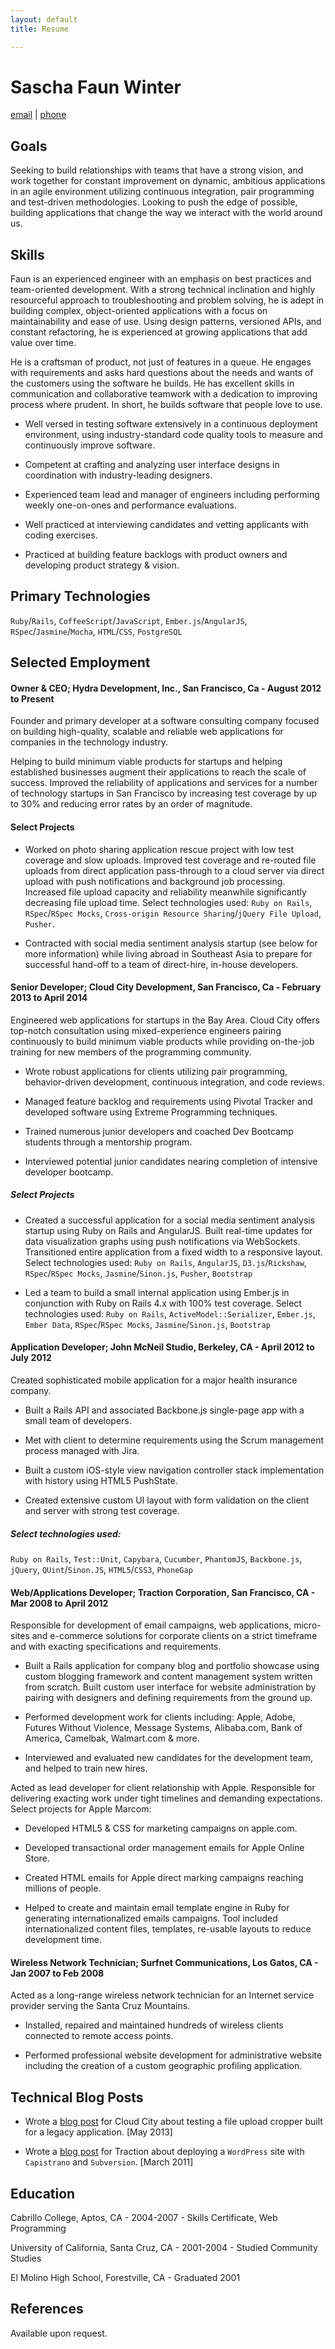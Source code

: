 ```yaml
---
layout: default
title: Resume

---
```

# Sascha Faun Winter

[email](mailto:resume@faun.me)&nbsp;|&nbsp;[phone](tel:8313320905)

## Goals

Seeking to build relationships with teams that have a strong vision, and work together for constant improvement on dynamic, ambitious applications in an agile environment utilizing continuous integration, pair programming and test-driven methodologies. Looking to push the edge of possible, building applications that change the way we interact with the world around us.

## Skills

Faun is an experienced engineer with an emphasis on best practices and team-oriented development. With a strong technical inclination and highly resourceful approach to troubleshooting and problem solving, he is adept in building complex, object-oriented applications with a focus on maintainability and ease of use. Using design patterns, versioned APIs, and constant refactoring, he is experienced at growing applications that add value over time.

He is a craftsman of product, not just of features in a queue. He engages with requirements and asks hard questions about the needs and wants of the customers using the software he builds. He has excellent skills in communication and collaborative teamwork with a dedication to improving process where prudent. In short, he builds software that people love to use.

- Well versed in testing software extensively in a continuous deployment environment, using industry-standard code quality tools to measure and continuously improve software.

- Competent at crafting and analyzing user interface designs in coordination with industry-leading designers.

- Experienced team lead and manager of engineers including performing weekly one-on-ones and performance evaluations.

- Well practiced at interviewing candidates and vetting applicants with coding exercises.

- Practiced at building feature backlogs with product owners and developing product strategy & vision.

## Primary Technologies

`Ruby`/`Rails`, `CoffeeScript`/`JavaScript`, `Ember.js`/`AngularJS`, `RSpec`/`Jasmine`/`Mocha`, `HTML`/`CSS`, `PostgreSQL`

## Selected Employment

#### Owner & CEO; Hydra Development, Inc., San Francisco, Ca - August 2012 to Present

Founder and primary developer at a software consulting company focused on building high-quality, scalable and reliable web applications for companies in the technology industry.

Helping to build minimum viable products for startups and helping established businesses augment their applications to reach the scale of success. Improved the reliability of applications and services for a number of technology startups in San Francisco by increasing test coverage by up to 30% and reducing error rates by an order of magnitude.

#### Select Projects

- Worked on photo sharing application rescue project with low test coverage and slow uploads. Improved test coverage and re-routed file uploads from direct application pass-through to a cloud server via direct upload with push notifications and background job processing. Increased file upload capacity and reliability meanwhile significantly decreasing file upload time. Select technologies used: `Ruby on Rails`, `RSpec`/`RSpec Mocks`, `Cross-origin Resource Sharing`/`jQuery File Upload`, `Pusher`.

- Contracted with social media sentiment analysis startup (see below for more information) while living abroad in Southeast Asia to prepare for successful hand-off to a team of direct-hire, in-house developers. 

#### Senior Developer; Cloud City Development, San Francisco, Ca - February 2013 to April 2014

Engineered web applications for startups in the Bay Area. Cloud City offers top-notch consultation using mixed-experience engineers pairing continuously to build minimum viable products while providing on-the-job training for new members of the programming community. 

- Wrote robust applications for clients utilizing pair programming, behavior-driven development, continuous integration, and code reviews.

- Managed feature backlog and requirements using Pivotal Tracker and developed software using Extreme Programming techniques.

- Trained numerous junior developers and coached Dev Bootcamp students through a mentorship program.

- Interviewed potential junior candidates nearing completion of intensive developer bootcamp.

##### Select Projects

- Created a successful application for a social media sentiment analysis startup using Ruby on Rails and AngularJS. Built real-time updates for data visualization graphs using push notifications via WebSockets. Transitioned entire application from a fixed width to a responsive layout. Select technologies used: `Ruby on Rails`, `AngularJS`, `D3.js`/`Rickshaw`, `RSpec`/`RSpec Mocks`, `Jasmine`/`Sinon.js`, `Pusher`, `Bootstrap`

- Led a team to build a small internal application using Ember.js in conjunction with Ruby on Rails 4.x with 100% test coverage. Select technologies used: `Ruby on Rails`, `ActiveModel::Serializer`, `Ember.js`, `Ember Data`, `RSpec`/`RSpec Mocks`, `Jasmine`/`Sinon.js`, `Bootstrap`

#### Application Developer; John McNeil Studio, Berkeley, CA - April 2012 to July 2012

Created sophisticated mobile application for a major health insurance company.

- Built a Rails API and associated Backbone.js single-page app with a small team of developers.

- Met with client to determine requirements using the Scrum management process managed with Jira.

- Built a custom iOS-style view navigation controller stack implementation with history using HTML5 PushState.

- Created extensive custom UI layout with form validation on the client and server with strong test coverage.

##### Select technologies used:

`Ruby on Rails`, `Test::Unit`, `Capybara`, `Cucumber`, `PhantomJS`, `Backbone.js`, `jQuery`, `QUint`/`Sinon.JS`, `HTML5`/`CSS3`, `PhoneGap`

#### Web/Applications Developer; Traction Corporation, San Francisco, CA - Mar 2008 to April 2012

Responsible for development of email campaigns, web applications, micro-sites and e-commerce solutions for corporate clients on a strict timeframe and with exacting specifications and requirements. 

- Built a Rails application for company blog and portfolio showcase using custom blogging framework and content management system written from scratch. Built custom user interface for website administration by pairing with designers and defining requirements from the ground up.

- Performed development work for clients including: Apple, Adobe, Futures Without Violence, Message Systems, Alibaba.com, Bank of America, Camelbak, Walmart.com & more.

- Interviewed and evaluated new candidates for the development team, and helped to train new hires.

Acted as lead developer for client relationship with Apple. Responsible for delivering exacting work under tight timelines and demanding expectations. Select projects for Apple Marcom:

- Developed HTML5 & CSS for marketing campaigns on apple.com.

- Developed transactional order management emails for Apple Online Store.

- Created HTML emails for Apple direct marking campaigns reaching millions of people.

- Helped to create and maintain email template engine in Ruby for generating internationalized emails campaigns. Tool included internationalized content files, templates, re-usable layouts to reduce development time.

#### Wireless Network Technician; Surfnet Communications, Los Gatos, CA - Jan 2007 to Feb 2008

Acted as a long-range wireless network technician for an Internet service provider serving the Santa Cruz Mountains.

- Installed, repaired and maintained hundreds of wireless clients connected to remote access points.

- Performed professional website development for administrative website including the creation of a custom geographic profiling application.

## Technical Blog Posts


- Wrote a [blog post](http://blog.cloudcity.io/2013/05/07/testing-paperclip-extensions-in-isolation/) for Cloud City about testing a file upload cropper built for a legacy application. [May 2013]

- Wrote a [blog post](http://www.tractionco.com/blog/95-deploying-wordpress-with-capistrano-and-svn) for Traction about deploying a `WordPress` site with `Capistrano` and `Subversion`. [March 2011]

## Education

Cabrillo College, Aptos, CA - 2004-2007 -  Skills Certificate, Web Programming

University of California, Santa Cruz, CA -  2001-2004  -  Studied Community Studies

El Molino High School, Forestville, CA  -   Graduated 2001

## References

Available upon request.
